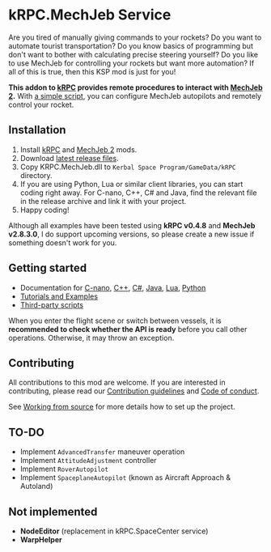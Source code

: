 # kRPC.MechJeb Service

Are you tired of manually giving commands to your rockets? Do you want to automate tourist transportation? Do you know basics of programming but don't want to bother with calculating precise steering yourself? Do you like to use MechJeb for controlling your rockets but want more automation? If all of this is true, then this KSP mod is just for you!

**This addon to [kRPC](https://krpc.github.io/krpc) provides remote procedures to interact with [MechJeb 2](https://github.com/MuMech/MechJeb2).** With [a simple script](https://genhis.github.io/KRPC.MechJeb/tutorials/launch-into-orbit.html), you can configure MechJeb autopilots and remotely control your rocket.

## Installation

1. Install [kRPC](https://krpc.github.io/krpc/getting-started.html) and [MechJeb 2](https://www.curseforge.com/kerbal/ksp-mods/mechjeb) mods.
2. Download [latest release files](https://github.com/Genhis/KRPC.MechJeb/releases).
3. Copy KRPC.MechJeb.dll to `Kerbal Space Program/GameData/kRPC` directory.
4. If you are using Python, Lua or similar client libraries, you can start coding right away. For C-nano, C++, C# and Java, find the relevant file in the release archive and link it with your project.
5. Happy coding!

Although all examples have been tested using **kRPC v0.4.8** and **MechJeb v2.8.3.0**, I do support upcoming versions, so please create a new issue if something doesn't work for you.

## Getting started

- Documentation for
[C-nano](https://genhis.github.io/KRPC.MechJeb/cnano/),
[C++](https://genhis.github.io/KRPC.MechJeb/cpp/),
[C#](https://genhis.github.io/KRPC.MechJeb/csharp/),
[Java](https://genhis.github.io/KRPC.MechJeb/java/),
[Lua](https://genhis.github.io/KRPC.MechJeb/lua/),
[Python](https://genhis.github.io/KRPC.MechJeb/python/)
- [Tutorials and Examples](https://genhis.github.io/KRPC.MechJeb/tutorials.html)
- [Third-party scripts](https://genhis.github.io/KRPC.MechJeb/third-party-scripts.html)

When you enter the flight scene or switch between vessels, it is **recommended to check whether the API is ready** before you call other operations. Otherwise, it may throw an exception.

## Contributing

All contributions to this mod are welcome. If you are interested in contributing, please read our [Contribution guidelines](https://github.com/Genhis/KRPC.MechJeb/blob/master/.github/CONTRIBUTING.md) and [Code of conduct](https://github.com/Genhis/KRPC.MechJeb/blob/master/.github/CODE_OF_CONDUCT.md).

See [Working from source](https://github.com/Genhis/KRPC.MechJeb/blob/master/.github/CONTRIBUTING.md#working-from-source) for more details how to set up the project.

## TO-DO

- Implement `AdvancedTransfer` maneuver operation
- Implement `AttitudeAdjustment` controller
- Implement `RoverAutopilot`
- Implement `SpaceplaneAutopilot` (known as Aircraft Approach & Autoland)

## Not implemented

- **NodeEditor** (replacement in kRPC.SpaceCenter service)
- **WarpHelper**
